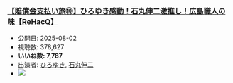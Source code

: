 ### [【賠償金支払い旅⑩】ひろゆき感動！石丸伸二激推し！広島職人の味【ReHacQ】](https://www.youtube.com/watch?v=cNONDXA1V18)
-   公開日: 2025-08-02
-   視聴数: 378,627
-   **いいね数: 7,787**
-   出演者: [ひろゆき](/rehacq_fan/people/ひろゆき "wikilink"), [石丸伸二](/rehacq_fan/people/石丸伸二 "wikilink")
- [![](https://img.youtube.com/vi/cNONDXA1V18/hqdefault.jpg)](https://www.youtube.com/watch?v=cNONDXA1V18)
